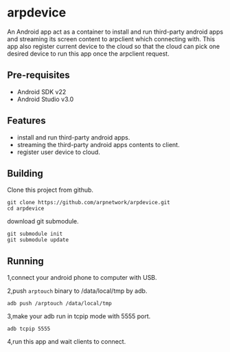 # arpdevice

An Android app act as a container to install and run third-party android apps and streaming its screen content to arpclient which connecting with. This app also register current device to the cloud so that the cloud can pick one desired device to run this app once the arpclient request.

## Pre-requisites

* Android SDK v22
* Android Studio v3.0

## Features

*  install and run third-party android apps.
*  streaming the third-party android apps contents to client.
*  register user device to cloud.

## Building
Clone this project from github.

```
git clone https://github.com/arpnetwork/arpdevice.git
cd arpdevice

```
download git submodule.

```
git submodule init
git submodule update

```

## Running
1,connect your android phone to computer with USB.

2,push `arptouch` binary to /data/local/tmp by adb.

```
adb push /arptouch /data/local/tmp
```

3,make your adb run in tcpip mode with 5555 port.
```
adb tcpip 5555
```

4,run this app and wait clients to connect.
